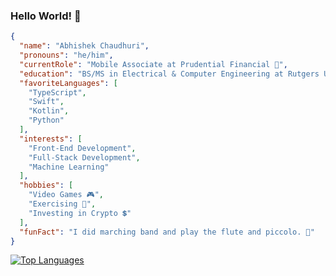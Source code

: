 ### Hello World! 👋

<!--
**Abhiek187/Abhiek187** is a ✨ _special_ ✨ repository because its `README.md` (this file) appears on your GitHub profile.

Here are some ideas to get you started:

- 🔭 I’m currently working on ...
- 🌱 I’m currently learning ...
- 👯 I’m looking to collaborate on ...
- 🤔 I’m looking for help with ...
- 💬 Ask me about ...
- 📫 How to reach me: ...
- 😄 Pronouns: ...
- ⚡ Fun fact: ...
-->

```json
{
  "name": "Abhishek Chaudhuri",
  "pronouns": "he/him",
  "currentRole": "Mobile Associate at Prudential Financial 📱",
  "education": "BS/MS in Electrical & Computer Engineering at Rutgers University ⚡",
  "favoriteLanguages": [
    "TypeScript",
    "Swift",
    "Kotlin",
    "Python"
  ],
  "interests": [
    "Front-End Development",
    "Full-Stack Development",
    "Machine Learning"
  ],
  "hobbies": [
    "Video Games 🎮",
    "Exercising 💓",
    "Investing in Crypto 💲"
  ],
  "funFact": "I did marching band and play the flute and piccolo. 🎼"
}
```

[![Top Languages](https://github-readme-stats.vercel.app/api/top-langs/?username=abhiek187&layout=compact&langs_count=8&theme=merko)](https://github.com/anuraghazra/github-readme-stats)
